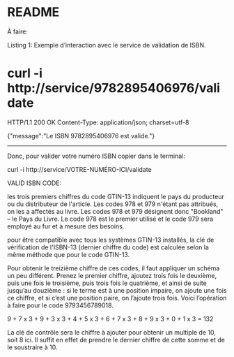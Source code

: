 # README

À faire:

Listing 1: Exemple d’interaction avec le service de validation de ISBN.

# curl -i http://service/9782895406976/validate
HTTP/1.1 200 OK
Content-Type: application/json; charset=utf-8

{"message":"Le ISBN 9782895406976 est valide."}

-----------------------------------------------------------------------------------------------

Donc, pour valider votre numéro ISBN copier dans le terminal:

curl -i http://service/VOTRE-NUMÉRO-ICI/validate


VALID ISBN CODE:

les trois premiers chiffres du code GTIN-13 indiquent le pays du producteur ou du distributeur de l'article.
Les codes 978 et 979 n'étant pas attribués, on les a affectés au livre. Les codes 978 et 979 désignent donc "Bookland" – le Pays du Livre. Le code 978 est le premier utilisé et le code 979 sera employé au fur et à mesure des besoins.

pour être compatible avec tous les systèmes GTIN-13 installés, la clé de vérification de l'ISBN-13 (dernier chiffre du code) est calculée selon la même méthode que pour le code GTIN-13.

Pour obtenir le treizième chiffre de ces codes, il faut appliquer un schéma un peu différent. Prenez le premier chiffre, ajoutez trois fois le deuxième, puis une fois le troisième, puis trois fois le quatrième, et ainsi de suite jusqu’au douzième : si le terme est à une position impaire, on ajoute une fois ce chiffre, et si c’est une position paire, on l’ajoute trois fois. Voici l’opération à faire pour le code 9793456789018.

9 + 7 x 3 + 9 + 3 x 3 + 4 + 5 x 3 + 6 + 7 x 3 + 8 + 9 x 3 + 0 + 1 x 3 = 132

La clé de contrôle sera le chiffre à ajouter pour obtenir un multiple de 10, soit 8 ici. Il suffit en effet de prendre le dernier chiffre de cette somme et de le soustraire à 10.
